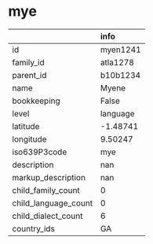 # mye
|                      | info     |
|:---------------------|:---------|
| id                   | myen1241 |
| family_id            | atla1278 |
| parent_id            | b10b1234 |
| name                 | Myene    |
| bookkeeping          | False    |
| level                | language |
| latitude             | -1.48741 |
| longitude            | 9.50247  |
| iso639P3code         | mye      |
| description          | nan      |
| markup_description   | nan      |
| child_family_count   | 0        |
| child_language_count | 0        |
| child_dialect_count  | 6        |
| country_ids          | GA       |
